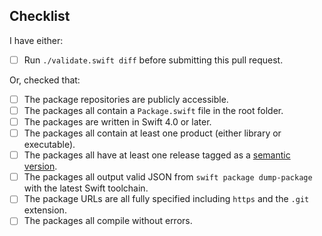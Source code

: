 ## Checklist

I have either:

* [ ] Run `./validate.swift diff` before submitting this pull request.

Or, checked that:

* [ ] The package repositories are publicly accessible.
* [ ] The packages all contain a `Package.swift` file in the root folder.
* [ ] The packages are written in Swift 4.0 or later.
* [ ] The packages all contain at least one product (either library or executable).
* [ ] The packages all have at least one release tagged as a [semantic version](https://semver.org/).
* [ ] The packages all output valid JSON from `swift package dump-package` with the latest Swift toolchain.
* [ ] The package URLs are all fully specified including `https` and the `.git` extension.
* [ ] The packages all compile without errors.
